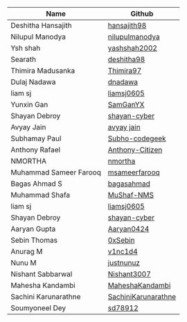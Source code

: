 | Name                 | Github                                                        | 
| -------------------- | ------------------------------------------------------------- | 
| Deshitha Hansajith                 | [hansajith98](https://github.com/hansajith98)                              |    
| Nilupul Manodya       | [nilupulmanodya](https://github.com/nilupulmanodya/)       |       
|  Ysh shah |[yashshah2002](https://github.com/yashshah2002)|        
|   Searath    |   [deshitha98](https://github.com/deshitha98)    |   
|   Thimira Madusanka   |   [Thimira97](https://github.com/Thimira97)    |  
|   Dulaj Nadawa   |   [dnadawa](https://github.com/dnadawa)    |   
| liam sj               | [liamsj0605](https://github.com/Liam0605)   |
|   Yunxin Gan   |   [SamGanYX](https://github.com/SamGanYX)    |   
| Shayan Debroy | [shayan-cyber](https://github.com/shayan-cyber)		|	
|   Avyay Jain  |   [avyay jain](https://github.com/avyayjain)    |   1
|   Subhamay Paul      |   [Subho-codegeek](https://github.com/Subho-codegeek)         |         
|   Anthony Rafael   |   [Anthony-Citizen](https://github.com/Anthony-Citizen)   |  
| NMORTHA | [nmortha](https://github.com/nmortha)|
| Muhammad Sameer Farooq | [msameerfarooq](https://github.com/msameerfarooq)		|	
|   Bagas Ahmad S   |   [bagasahmad](https://github.com/bagasahmad)    |   
| Muhammad Shafa | [MuShaf-NMS](https://github.com/MuShaf-NMS) | 
| liam sj               | [liamsj0605](https://github.com/Liam0605)   |	
| Shayan Debroy | [shayan-cyber](https://github.com/shayan-cyber)		|	
| Aaryan Gupta | [Aaryan0424](https://github.com/Aaryan0424)		|	
| Sebin Thomas | [0xSebin](https://github.com/0xSebin/) | 
| Anurag M | [v1nc1d4](https://github.com/v1nc1d4/) | 
| Nunu M | [justnunuz](https://github.com/JustNunuz) | 
| Nishant Sabbarwal | [Nishant3007](https://github.com/Nishant3007)   | 
| Mahesha Kandambi | [MaheshaKandambi](https://github.com/MaheshaKandambi)  |
| Sachini Karunarathne  | [SachiniKarunarathne](https://github.com/SachiniKarunarathne)       | 
| Soumyoneel Dey | [sd78912](https://github.com/sd78912) |

